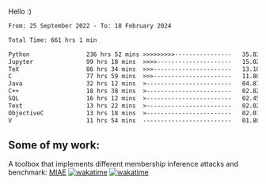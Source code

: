 Hello :)


<!--START_SECTION:waka-->

```txt
From: 25 September 2022 - To: 18 February 2024

Total Time: 661 hrs 1 min

Python                236 hrs 52 mins >>>>>>>>>----------------   35.83 %
Jupyter               99 hrs 18 mins  >>>>---------------------   15.02 %
TeX                   86 hrs 34 mins  >>>----------------------   13.10 %
C                     77 hrs 59 mins  >>>----------------------   11.80 %
Java                  32 hrs 12 mins  >------------------------   04.87 %
C++                   18 hrs 38 mins  >------------------------   02.82 %
SQL                   16 hrs 12 mins  >------------------------   02.45 %
Text                  13 hrs 22 mins  >------------------------   02.02 %
ObjectiveC            13 hrs 18 mins  >------------------------   02.01 %
V                     11 hrs 54 mins  -------------------------   01.80 %
```

<!--END_SECTION:waka-->

## Some of my work: 

A toolbox that implements different membership inference attacks and benchmark: [MIAE](https://github.com/RPI-DSPlab) [![wakatime](https://wakatime.com/badge/user/18ac89f5-baf8-49e6-a5ee-d9272435ce3a/project/3e6541fd-578f-4d9d-9080-f2a42b2d10e1.svg)](https://wakatime.com/badge/user/18ac89f5-baf8-49e6-a5ee-d9272435ce3a/project/3e6541fd-578f-4d9d-9080-f2a42b2d10e1) [![wakatime](https://wakatime.com/badge/user/18ac89f5-baf8-49e6-a5ee-d9272435ce3a/project/5d5826e9-c6d6-4d86-8b00-0d1608c5f167.svg)](https://wakatime.com/badge/user/18ac89f5-baf8-49e6-a5ee-d9272435ce3a/project/5d5826e9-c6d6-4d86-8b00-0d1608c5f167)
